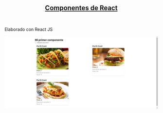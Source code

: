 <div align="center">
      <h2>
        <a
          href="https://componentes-react.netlify.app/"
          target="_blank"
          >Componentes de React</a
        >
      </h2>
      <br />
</div>

<p>Elaborado con React JS</p>

![Imagen](img/01.png)
